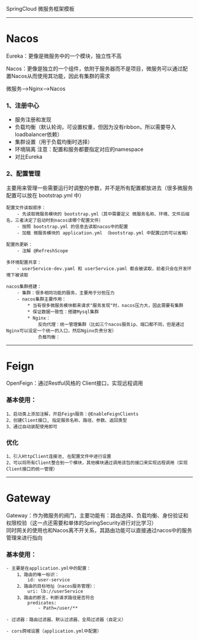 SpringCloud
微服务框架模板

***

# Nacos

Eureka：更像是微服务中的一个模块，独立性不高

Nacos：更像是独立的一个组件，依附于服务器而不是项目，微服务可以通过配置Nacos从而使用其功能，因此有集群的需求 

微服务-->Nginx-->Nacos

### 1、注册中心
- 服务注册和发现
- 负载均衡（默认轮询，可设置权重，但因为没有ribbon，所以需要导入loadbalancer依赖）
- 集群设置（用于负载均衡时选择）
- 环境隔离
注意：配置和服务都要指定对应的namespace
- 对比Eureka

### 2、配置管理
主要用来管理一些需要运行时调整的参数，并不是所有配置都放进去（很多微服务配置可以放在 bootstrap.yml 中）

    配置文件读取顺序：
        - 先读取微服务模块的 bootstrap.yml（其中需要定义 微服务名称、环境、文件后缀名，三者决定了启动时到nacos读哪个配置文件）
        - 按照 bootstrap.yml 的信息去读取nacos中的配置 
        - 加载 微服务模块的 application.yml （bootstrap.yml 中配置过的可以省略）

    配置热更新：
        - 注解 @RefreshScope

    多环境配置共享：
        - userService-dev.yaml 和 userService.yaml 都会被读取，前者只会在开发环境下被读取

    nacos集群搭建：
        - 集群：很多相同功能的服务，主要用于分担压力
        - nacos集群主要作用：
            * 当有很多微服务模块都来请求"服务发现"时，nacos压力大，因此需要有集群
            * 保证数据一致性：搭建Mysql集群
            * Nginx：
                反向代理：统一管理集群（比如三个nacos服务ip、端口都不同，但是通过Nginx可以设定一个统一的入口，然后Nginx负责分发）
                负载均衡：

***

# Feign

OpenFeign：通过Restful风格的 Client接口，实现远程调用

### 基本使用：
    1、启动类上添加注解，开启Feign服务：@EnableFeignClients
    2、创建Client接口, 指定服务名称、路径、参数、返回类型
    3、通过自动装配使用即可

### 优化
    1、引入HttpClient连接池, 在配置文件中进行设置
    2、可以将所有Client整合到一个模块，其他模块通过调用该包的接口来实现远程调用（实现Client接口的统一管理）

***

# Gateway

Gateway：作为微服务的阀门，主要功能有：路由选择、负载均衡、身份验证和权限校验（这一点还需要和单体的SpringSecurity进行对比学习）  
同时网关的使用也和Nacos离不开关系，其路由功能可以直接通过nacos中的服务管理来进行指向

### 基本使用：
    - 主要是在application.yml中的配置：
        1、路由的唯一标识：
            id: user-service
        2、路由的目标地址（nacos服务管理）：
            uri: lb://userService
        3、路由的断言，判断请求路径是否符合
            predicates: 
                - Path=/user/**  

    - 过滤器：路由过滤器、默认过滤器、全局过滤器（自定义）  
  
    - cors跨域设置（application.yml中配置）
